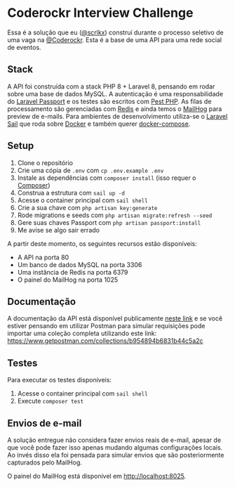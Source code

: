 # Coderockr Interview Challenge

Essa é a solução que eu ([@scrlkx](https://github.com/scrlkx)) construí durante o processo seletivo de uma vaga
na [@Coderockr](https://github.com/Coderockr). Esta é a base de uma API para uma rede social de eventos.

## Stack

A API foi construída com a stack PHP 8 + Laravel 8, pensando em rodar sobre uma base de dados MySQL. A autenticação é
uma responsabilidade do [Laravel Passport](https://laravel.com/docs/8.x/passport) e os testes são escritos
com [Pest PHP](https://pestphp.com). As filas de processamento são gerenciadas com [Redis](https://redis.io) e ainda
temos o [MailHog](https://github.com/mailhog/MailHog) para preview de e-mails. Para ambientes de desenvolvimento
utiliza-se o [Laravel Sail](https://laravel.com/docs/8.x/sail) que roda sobre [Docker](https://www.docker.com) e também
querer [docker-compose](https://docs.docker.com/compose).

## Setup

1. Clone o repositório
2. Crie uma cópia de `.env` com `cp .env.example .env`
3. Instale as dependências com `composer install` (isso requer o [Composer](https://getcomposer.org))
4. Construa a estrutura com `sail up -d`
5. Acesse o container principal com `sail shell`
6. Crie a sua chave com `php artisan key:generate`
7. Rode migrations e seeds com `php artisan migrate:refresh --seed`
8. Gere suas chaves Passport com `php artisan passport:install`
9. Me avise se algo sair errado

A partir deste momento, os seguintes recursos estão disponíveis:

- A API na porta 80
- Um banco de dados MySQL na porta 3306
- Uma instância de Redis na porta 6379
- O painel do MailHog na porta 1025

## Documentação

A documentação da API está disponível publicamente [neste link](https://documenter.getpostman.com/view/5768628/TWDTKxnK)
e se você estiver pensando em utilizar Postman para simular requisições pode importar uma coleção completa utilizando
este link: https://www.getpostman.com/collections/b954894b6831b44c5a2c

## Testes

Para executar os testes disponíveis:

1. Acesse o container principal com `sail shell`
2. Execute `composer test`

## Envios de e-mail

A solução entregue não considera fazer envios reais de e-mail, apesar de que você pode fazer isso apenas mudando algumas
configurações locais. Ao invés disso ela foi pensada para simular envios que são posteriormente capturados pelo MailHog.

O painel do MailHog está disponível em [http://localhost:8025](http://localhost:8025).
